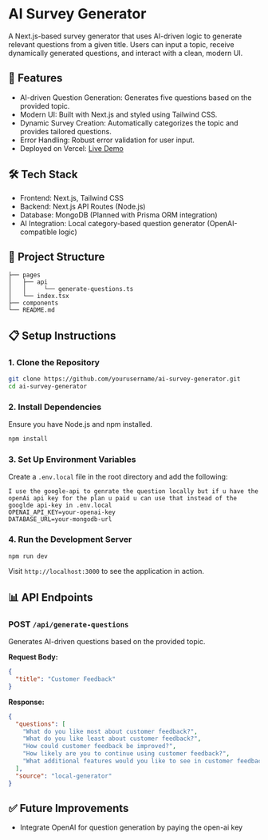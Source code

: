 # AI Survey Generator

A Next.js-based survey generator that uses AI-driven logic to generate relevant questions from a given title. Users can input a topic, receive dynamically generated questions, and interact with a clean, modern UI.

## 🚀 Features

- AI-driven Question Generation: Generates five questions based on the provided topic.
- Modern UI: Built with Next.js and styled using Tailwind CSS.
- Dynamic Survey Creation: Automatically categorizes the topic and provides tailored questions.
- Error Handling: Robust error validation for user input.
- Deployed on Vercel: [Live Demo](https://a-i-survey-generator-project.vercel.app/)

## 🛠️ Tech Stack

- Frontend: Next.js, Tailwind CSS
- Backend: Next.js API Routes (Node.js)
- Database: MongoDB (Planned with Prisma ORM integration)
- AI Integration: Local category-based question generator (OpenAI-compatible logic)

## 📂 Project Structure

```
├── pages
│   ├── api
│   │     └── generate-questions.ts
│   └── index.tsx
├── components
└── README.md
```

## 📋 Setup Instructions

### 1. Clone the Repository

```bash
git clone https://github.com/yourusername/ai-survey-generator.git
cd ai-survey-generator
```

### 2. Install Dependencies

Ensure you have Node.js and npm installed.

```bash
npm install
```

### 3. Set Up Environment Variables

Create a `.env.local` file in the root directory and add the following:

```
I use the google-api to genrate the question locally but if u have the openAi api key for the plan u paid u can use that instead of the googlde api-key in .env.local
OPENAI_API_KEY=your-openai-key
DATABASE_URL=your-mongodb-url
```

### 4. Run the Development Server

```bash
npm run dev
```

Visit `http://localhost:3000` to see the application in action.

## 📊 API Endpoints

### POST `/api/generate-questions`

Generates AI-driven questions based on the provided topic.

**Request Body:**

```json
{
  "title": "Customer Feedback"
}
```

**Response:**

```json
{
  "questions": [
    "What do you like most about customer feedback?",
    "What do you like least about customer feedback?",
    "How could customer feedback be improved?",
    "How likely are you to continue using customer feedback?",
    "What additional features would you like to see in customer feedback?"
  ],
  "source": "local-generator"
}
```

## ✅ Future Improvements

- Integrate OpenAI for question generation by paying the open-ai key 
